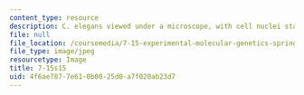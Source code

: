 ```yaml
---
content_type: resource
description: C. elegans viewed under a microscope, with cell nuclei stained in red.
file: null
file_location: /coursemedia/7-15-experimental-molecular-genetics-spring-2015/4f6ae7877e610b0025d0a7f020ab23d7_7-15s15.jpg
file_type: image/jpeg
resourcetype: Image
title: 7-15s15
uid: 4f6ae787-7e61-0b00-25d0-a7f020ab23d7
---
```

